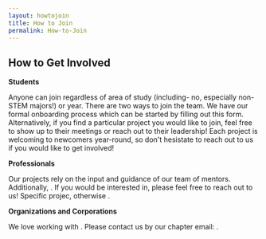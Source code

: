 ```yaml
---
layout: howtojoin
title: How to Join
permalink: How-to-Join
---
```

    
 
<div class="col-lg-12 text-center">
	<h2 class="section-heading text-uppercase">How to Get Involved</h2>
</div>


**Students**

Anyone can join regardless of area of study (including- no, especially non-STEM majors!) or year. There are two ways to join the team. We have our formal onboarding process which can be started by filling out this form. Alternatively, if you find a particular project you would like to join, feel free to show up to their meetings or reach out to their leadership! Each project is welcoming to newcomers year-round, so don't hesistate to reach out to us if you would like to get involved!

**Professionals**

Our projects rely on the input and guidance of our team of mentors. Additionally, . If you would be interested in, please feel free to reach out to us! Specific projec, otherwise .

**Organizations and Corporations**

We love working with . Please contact us by our chapter email: .